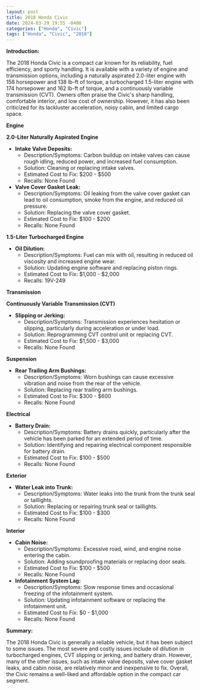```yaml
---
layout: post
title: 2018 Honda Civic
date: 2024-03-29 19:55 -0400
categories: ["Honda", "Civic"]
tags: ["Honda", "Civic", "2018"]
---
```

**Introduction:**

The 2018 Honda Civic is a compact car known for its reliability, fuel efficiency, and sporty handling. It is available with a variety of engine and transmission options, including a naturally aspirated 2.0-liter engine with 158 horsepower and 138 lb-ft of torque, a turbocharged 1.5-liter engine with 174 horsepower and 162 lb-ft of torque, and a continuously variable transmission (CVT). Owners often praise the Civic's sharp handling, comfortable interior, and low cost of ownership. However, it has also been criticized for its lackluster acceleration, noisy cabin, and limited cargo space.

**Engine**

**2.0-Liter Naturally Aspirated Engine**

* **Intake Valve Deposits:**
    * Description/Symptoms: Carbon buildup on intake valves can cause rough idling, reduced power, and increased fuel consumption.
    * Solution: Cleaning or replacing intake valves.
    * Estimated Cost to Fix: $200 - $500
    * Recalls: None Found
* **Valve Cover Gasket Leak:**
    * Description/Symptoms: Oil leaking from the valve cover gasket can lead to oil consumption, smoke from the engine, and reduced oil pressure.
    * Solution: Replacing the valve cover gasket.
    * Estimated Cost to Fix: $100 - $200
    * Recalls: None Found

**1.5-Liter Turbocharged Engine**

* **Oil Dilution:**
    * Description/Symptoms: Fuel can mix with oil, resulting in reduced oil viscosity and increased engine wear.
    * Solution: Updating engine software and replacing piston rings.
    * Estimated Cost to Fix: $1,000 - $2,000
    * Recalls: 19V-249

**Transmission**

**Continuously Variable Transmission (CVT)**

* **Slipping or Jerking:**
    * Description/Symptoms: Transmission experiences hesitation or slipping, particularly during acceleration or under load.
    * Solution: Reprogramming CVT control unit or replacing CVT.
    * Estimated Cost to Fix: $1,500 - $3,000
    * Recalls: None Found

**Suspension**

* **Rear Trailing Arm Bushings:**
    * Description/Symptoms: Worn bushings can cause excessive vibration and noise from the rear of the vehicle.
    * Solution: Replacing rear trailing arm bushings.
    * Estimated Cost to Fix: $300 - $600
    * Recalls: None Found

**Electrical**

* **Battery Drain:**
    * Description/Symptoms: Battery drains quickly, particularly after the vehicle has been parked for an extended period of time.
    * Solution: Identifying and repairing electrical component responsible for battery drain.
    * Estimated Cost to Fix: $100 - $500
    * Recalls: None Found

**Exterior**

* **Water Leak into Trunk:**
    * Description/Symptoms: Water leaks into the trunk from the trunk seal or taillights.
    * Solution: Replacing or repairing trunk seal or taillights.
    * Estimated Cost to Fix: $100 - $300
    * Recalls: None Found

**Interior**

* **Cabin Noise:**
    * Description/Symptoms: Excessive road, wind, and engine noise entering the cabin.
    * Solution: Adding soundproofing materials or replacing door seals.
    * Estimated Cost to Fix: $100 - $500
    * Recalls: None Found
* **Infotainment System Lag:**
    * Description/Symptoms: Slow response times and occasional freezing of the infotainment system.
    * Solution: Updating infotainment software or replacing the infotainment unit.
    * Estimated Cost to Fix: $0 - $1,000
    * Recalls: None Found

**Summary:**

The 2018 Honda Civic is generally a reliable vehicle, but it has been subject to some issues. The most severe and costly issues include oil dilution in turbocharged engines, CVT slipping or jerking, and battery drain. However, many of the other issues, such as intake valve deposits, valve cover gasket leaks, and cabin noise, are relatively minor and inexpensive to fix. Overall, the Civic remains a well-liked and affordable option in the compact car segment.
